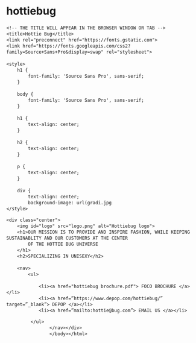 # hottiebug
<html>

<head>

    <!-- THE TITLE WILL APPEAR IN THE BROWSER WINDOW OR TAB -->
    <title>Hottie Bug</title>
    <link rel="preconnect" href="https://fonts.gstatic.com">
    <link href="https://fonts.googleapis.com/css2?family=Source+Sans+Pro&display=swap" rel="stylesheet">

    <style>
        h1 {
            font-family: 'Source Sans Pro', sans-serif;
        }

        body {
            font-family: 'Source Sans Pro', sans-serif;
        }

        h1 {
            text-align: center;
        }

        h2 {
            text-align: center;
        }

        p {
            text-align: center;
        }

        div {
            text-align: center;
            background-image: url(gradi.jpg
    </style>

</head>

<body>

    <div class="center">
        <img id="logo" src="logo.png" alt="Hottiebug logo">
        <h1>OUR MISSION IS TO PROVIDE AND INSPIRE FASHION, WHILE KEEPING SUSTAINABLITY AND OUR CUSTOMERS AT THE CENTER
            OF THE HOTTIE BUG UNIVERSE
        </h1>
        <h2>SPECIALIZING IN UNISEXY</h2>

        <nav>
            <ul>
 
                <li><a href="hottiebug brochure.pdf"> FOCO BROCHURE </a></li>
                <li><a href=”https://www.depop.com/hottiebug/” target=”_blank”> DEPOP </a></li>
                <li><a href=”mailto:hottie@bug.com”> EMAIL US </a></li>
<style>
    ul {
  list-style-type: none;
  margin: 0;
  padding: 0;
  overflow: hidden;
  background-color: #111 ;
}

li {
  float: left;
}

li a {
  display: block;
  color: white;
  text-align: center;
  padding: 16px;
  text-decoration: none;
}
</style>
             </ul>
                    </nav></div>
                    </body></html>
